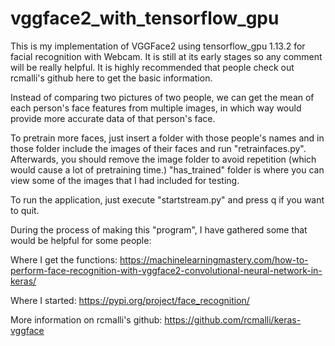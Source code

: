 # vggface2_with_tensorflow_gpu
This is my implementation of VGGFace2 using tensorflow_gpu 1.13.2 for facial recognition with Webcam.
It is still at its early stages so any comment will be really helpful.
It is highly recommended that people check out rcmalli's github here to get the basic information.


Instead of comparing two pictures of two people, we can get the mean of each person's face features from multiple images, in which way would provide
more accurate data of that person's face. 

To pretrain more faces, just insert a folder with those people's names and in those folder include the images of their faces and run "retrainfaces.py". 
Afterwards, you should remove the image folder to avoid repetition (which would cause a lot of pretraining time.)
"has_trained" folder is where you can view some of the images that I had included for testing. 

To run the application, just execute "startstream.py" and press q if you want to quit. 

During the process of making this "program", I have gathered some that would be helpful for some people:

Where I get the functions: https://machinelearningmastery.com/how-to-perform-face-recognition-with-vggface2-convolutional-neural-network-in-keras/

Where I started: https://pypi.org/project/face_recognition/

More information on rcmalli's github: https://github.com/rcmalli/keras-vggface 
